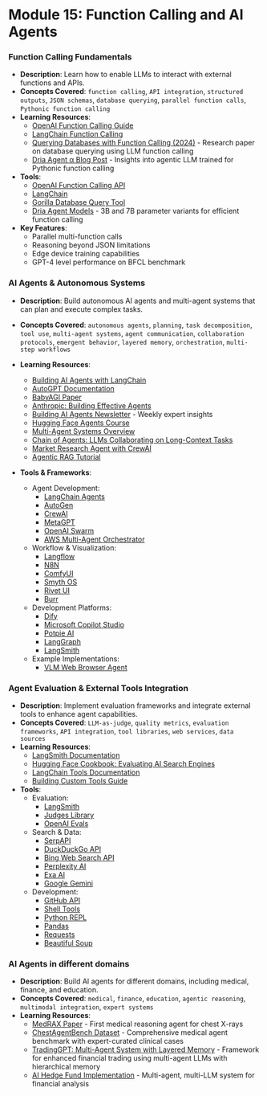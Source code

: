 # Module 15: Function Calling and AI Agents

### Function Calling Fundamentals
- **Description**: Learn how to enable LLMs to interact with external functions and APIs.
- **Concepts Covered**: `function calling`, `API integration`, `structured outputs`, `JSON schemas`, `database querying`, `parallel function calls`, `Pythonic function calling`
- **Learning Resources**:
  - [OpenAI Function Calling Guide](https://platform.openai.com/docs/guides/function-calling)
  - [LangChain Function Calling](https://python.langchain.com/docs/modules/model_io/output_parsers/structured)
  - [Querying Databases with Function Calling (2024)](https://arxiv.org/pdf/2502.00032) - Research paper on database querying using LLM function calling
  - [Dria Agent α Blog Post](https://huggingface.co/blog/andthattoo/dria-agent-a) - Insights into agentic LLM trained for Pythonic function calling
- **Tools**:
  - [OpenAI Function Calling API](https://platform.openai.com/docs/api-reference/chat/create#chat/create-functions)
  - [LangChain](https://python.langchain.com/)
  - [Gorilla Database Query Tool](https://github.com/weaviate/gorilla)
  - [Dria Agent Models](https://huggingface.co/driaforall) - 3B and 7B parameter variants for efficient function calling
- **Key Features**:
  - Parallel multi-function calls
  - Reasoning beyond JSON limitations
  - Edge device training capabilities
  - GPT-4 level performance on BFCL benchmark

### AI Agents & Autonomous Systems
- **Description**: Build autonomous AI agents and multi-agent systems that can plan and execute complex tasks.
- **Concepts Covered**: `autonomous agents`, `planning`, `task decomposition`, `tool use`, `multi-agent systems`, `agent communication`, `collaboration protocols`, `emergent behavior`, `layered memory`, `orchestration`, `multi-step workflows`
- **Learning Resources**:
  - [Building AI Agents with LangChain](https://python.langchain.com/docs/modules/agents/)
  - [AutoGPT Documentation](https://docs.agpt.co/)
  - [BabyAGI Paper](https://arxiv.org/abs/2305.12366)
  - [Anthropic: Building Effective Agents](https://www.anthropic.com/research/building-effective-agents)
  - [Building AI Agents Newsletter](https://buildingaiagents.substack.com/) - Weekly expert insights
  - [Hugging Face Agents Course](https://huggingface.co/agents-course)
  - [Multi-Agent Systems Overview](https://arxiv.org/abs/2306.15330)
  - [Chain of Agents: LLMs Collaborating on Long-Context Tasks](https://research.google/chain-of-agents)
  - [Market Research Agent with CrewAI](https://github.com/shricastic/research-agent-crewai.git)
  - [Agentic RAG Tutorial](https://lorenzejay.dev/articles/practical-agentic-rag)

- **Tools & Frameworks**:
  - Agent Development:
    - [LangChain Agents](https://python.langchain.com/docs/modules/agents/)
    - [AutoGen](https://github.com/microsoft/autogen)
    - [CrewAI](https://github.com/joaomdmoura/crewAI)
    - [MetaGPT](https://github.com/geekan/MetaGPT)
    - [OpenAI Swarm](https://github.com/openai/swarm/tree/main)
    - [AWS Multi-Agent Orchestrator](https://github.com/awslabs/multi-agent-orchestrator)
  - Workflow & Visualization:
    - [Langflow](https://github.com/logspace-ai/langflow)
    - [N8N](https://n8n.io/)
    - [ComfyUI](https://github.com/comfyanonymous/ComfyUI)
    - [Smyth OS](https://smythos.com/)
    - [Rivet UI](https://rivet.ironcladapp.com/)
    - [Burr](https://github.com/DAGWorks-Inc/burr)
  - Development Platforms:
    - [Dify](https://dify.ai/)
    - [Microsoft Copilot Studio](https://copilot.microsoft.com/studio)
    - [Potpie AI](https://potpie.ai/)
    - [LangGraph](https://python.langchain.com/docs/langgraph)
    - [LangSmith](https://smith.langchain.com/)
  - Example Implementations:
    - [VLM Web Browser Agent](https://github.com/huggingface/smolagents/blob/main/examples/vlm_web_browser.py)

### Agent Evaluation & External Tools Integration
- **Description**: Implement evaluation frameworks and integrate external tools to enhance agent capabilities.
- **Concepts Covered**: `LLM-as-judge`, `quality metrics`, `evaluation frameworks`, `API integration`, `tool libraries`, `web services`, `data sources`
- **Learning Resources**:
  - [LangSmith Documentation](https://docs.smith.langchain.com/)
  - [Hugging Face Cookbook: Evaluating AI Search Engines](https://huggingface.co/learn/cookbook/llm_judge_evaluating_ai_search_engines_with_judges_library)
  - [LangChain Tools Documentation](https://python.langchain.com/docs/integrations/tools)
  - [Building Custom Tools Guide](https://python.langchain.com/docs/modules/agents/tools/custom_tools)
- **Tools**:
  - Evaluation:
    - [LangSmith](https://smith.langchain.com/)
    - [Judges Library](https://huggingface.co/docs/judges)
    - [OpenAI Evals](https://github.com/openai/evals)
  - Search & Data:
    - [SerpAPI](https://serpapi.com/)
    - [DuckDuckGo API](https://duckduckgo.com/api)
    - [Bing Web Search API](https://www.microsoft.com/en-us/bing/apis/bing-web-search-api)
    - [Perplexity AI](https://www.perplexity.ai/)
    - [Exa AI](https://exa.ai/)
    - [Google Gemini](https://deepmind.google/technologies/gemini/)
  - Development:
    - [GitHub API](https://docs.github.com/en/rest)
    - [Shell Tools](https://python.langchain.com/docs/modules/agents/tools/shell)
    - [Python REPL](https://python.langchain.com/docs/modules/agents/tools/python)
    - [Pandas](https://pandas.pydata.org/)
    - [Requests](https://requests.readthedocs.io/)
    - [Beautiful Soup](https://www.crummy.com/software/BeautifulSoup/)

### AI Agents in different domains
- **Description**: Build AI agents for different domains, including medical, finance, and education.
- **Concepts Covered**: `medical`, `finance`, `education`, `agentic reasoning`, `multimodal integration`, `expert systems`
- **Learning Resources**:
  - [MedRAX Paper](https://arxiv.org/abs/2502.02673) - First medical reasoning agent for chest X-rays
  - [ChestAgentBench Dataset](https://huggingface.co/datasets/wanglab/chest-agent-bench) - Comprehensive medical agent benchmark with expert-curated clinical cases
  - [TradingGPT: Multi-Agent System with Layered Memory](https://arxiv.org/pdf/2309.03736) - Framework for enhanced financial trading using multi-agent LLMs with hierarchical memory
  - [AI Hedge Fund Implementation](https://github.com/virattt/ai-hedge-fund) - Multi-agent, multi-LLM system for financial analysis